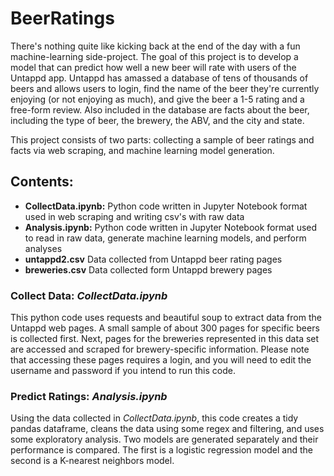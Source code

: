 # BeerRatings
There's nothing quite like kicking back at the end of the day with a fun machine-learning side-project.  The goal of this project is to develop a model that can predict how well a new beer will rate with users of the Untappd app.  Untappd has amassed a database of tens of thousands of beers and allows users to login, find the name of the beer they're currently enjoying (or not enjoying as much), and give the beer a 1-5 rating and a free-form review.  Also included in the database are facts about the beer, including the type of beer, the brewery, the ABV, and the city and state.  

This project consists of two parts: collecting a sample of beer ratings and facts via web scraping, and machine learning model generation.

## Contents:
* **CollectData.ipynb:** Python code written in Jupyter Notebook format used in web scraping and writing csv's with raw data
* **Analysis.ipynb:** Python code written in Jupyter Notebook format used to read in raw data, generate machine learning models, and perform analyses
* **untappd2.csv** Data collected from Untappd beer rating pages
* **breweries.csv** Data collected form Untappd brewery pages  

### Collect Data: *CollectData.ipynb*
This python code uses requests and beautiful soup to extract data from the Untappd web pages.  A small sample of about 300 pages for specific beers is collected first.  Next, pages for the breweries represented in this data set are accessed and scraped for brewery-specific information.  Please note that accessing these pages requires a login, and you will need to edit the username and password if you intend to run this code.

### Predict Ratings: *Analysis.ipynb*
Using the data collected in *CollectData.ipynb*, this code creates a tidy pandas dataframe, cleans the data using some regex and filtering, and uses some exploratory analysis.  Two models are generated separately and their performance is compared.  The first is a logistic regression model and the second is a K-nearest neighbors model.  
